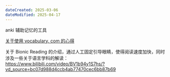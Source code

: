 ```yaml
---
dateCreated: 2025-03-06
dateModified: 2025-04-17
---
```

anki 辅助记忆的工具

<a href=" https://zhuanlan.zhihu.com/p/444929564">关于使用 vocabulary. com 的心得</a>

关于 Bionic Reading 的介绍，通过人工固定引导眼睛，使得阅读速度加快，同时涉及一些关于语言学科的解读：https://www.bilibili.com/video/BV1b94y1S7hs/?vd_source=bc07d988d4ccb4ab77470cec6bb87b69
